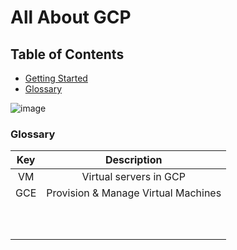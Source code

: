 # All About GCP

## Table of Contents
- [Getting Started](./overview/overview.md#overview)
- [Glossary](#glossary)


![image](https://github.com/inbox-pj/all-about-gcp/assets/53929164/621ad40c-0db2-4a62-bf88-b88fc711e16e)




### Glossary

| Key | Description |
| :---: | :---: |
| VM  |  Virtual servers in GCP |
| GCE | Provision & Manage Virtual Machines |
|   |   | 
|   |   | 
|   |   | 
|   |   | 
|   |   | 
|   |   | 
|   |   | 
|   |   | 
|   |   | 
|   |   | 
